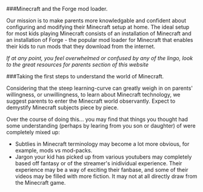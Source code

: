 <!-- https://www.drewsilcock.co.uk/custom-jekyll-plugins -->

###Minecraft and the Forge mod loader.

<div class="sam-section" markdown="1">

Our mission is to make parents more knowledgable and confident about configuring and modifying their Minecraft setup at home. The ideal setup for most kids playing Minecraft consists of an installation of Minecraft and an installation of Forge - the popular mod loader for Minecraft that enables their kids to run mods that they download from the internet. 

_If at any point, you feel overwhelmed or confused by any of the lingo, look to the great resources for parents section of this website_

</div>

###Taking the first steps to understand the world of Minecraft. 

<div class="sam-section" markdown="1">

Considering that the steep learning-curve can greatly weigh in on parents' willingness, or unwillingness, to learn about Minecraft technology, we suggest parents to enter the Minecraft world observantly. Expect to demystify Minecraft subjects piece by piece. 

Over the course of doing this... you may find that things you thought had some understanding (perhaps by learing from you son or daughter) of were completely mixed up:

* Subtlies in Minecraft terminology may become a lot more obvious, for example, mods vs mod-packs. 
* Jargon your kid has picked up from various youtubers may completely based off fantasy or of the streamer's inidividual experience. Their experience may be a way of exciting their fanbase, and some of their videos may be filled with more fiction. It may not at all directly draw from the Minecraft game.

</div>